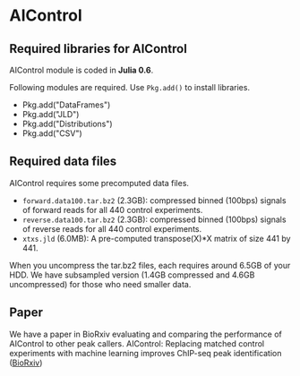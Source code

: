 # AIControl

## Required libraries for AIControl
AIControl module is coded in **Julia 0.6**.

Following modules are required.
Use `Pkg.add()` to install libraries.
- Pkg.add("DataFrames")
- Pkg.add("JLD")
- Pkg.add("Distributions")
- Pkg.add("CSV")

## Required data files
AIControl requires some precomputed data files.
- `forward.data100.tar.bz2` (2.3GB): compressed binned (100bps) signals of forward reads for all 440 control experiments.
- `reverse.data100.tar.bz2` (2.3GB): compressed binned (100bps) signals of reverse reads for all 440 control experiments.
- `xtxs.jld` (6.0MB): A pre-computed transpose(X)\*X matrix of size 441 by 441. 

When you uncompress the tar.bz2 files, each requires around 6.5GB of your HDD.
We have subsampled version (1.4GB compressed and 4.6GB uncompressed) for those who need smaller data.

## Paper
We have a paper in BioRxiv evaluating and comparing the performance of AIControl to other peak callers.
AIControl:  Replacing matched control experiments with machine learning improves ChIP-seq peak identification ([BioRxiv](https://www.biorxiv.org/content/early/2018/03/08/278762?rss=1))



